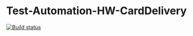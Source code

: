 # Test-Automation-HW-CardDelivery
[![Build status](https://ci.appveyor.com/api/projects/status/it4ah1rapbhy6h0w?svg=true)](https://ci.appveyor.com/project/mind-controled/test-automation-hw-carddelivery)
